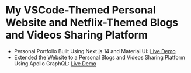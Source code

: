 # My VSCode-Themed Personal Website and Netflix-Themed Blogs and Videos Sharing Platform

-   Personal Portfolio Built Using Next.js 14 and Material UI: [Live Demo](https://pratyushsudhakar.com/)
-   Extended the Website to a Personal Blogs and Videos Sharing Platform Using Apollo GraphQL: [Live Demo](https://private.pratyushsudhakar.com/)

